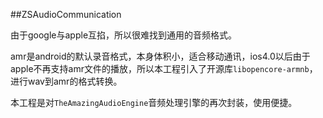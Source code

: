 ##ZSAudioCommunication


由于google与apple互掐，所以很难找到通用的音频格式。

amr是android的默认录音格式，本身体积小，适合移动通讯，ios4.0以后由于apple不再支持amr文件的播放，所以本工程引入了开源库`libopencore-armnb`，进行wav到amr的格式转换。

本工程是对`TheAmazingAudioEngine`音频处理引擎的再次封装，使用便捷。

